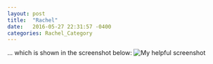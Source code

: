 ```yaml
---
layout: post
title:  "Rachel"
date:   2016-05-27 22:31:57 -0400
categories: Rachel_Category
---
```

... which is shown in the screenshot below:
![My helpful screenshot](https://raw.githubusercontent.com/fbicodex/FAG.io/master/Ghettostickman.png)
